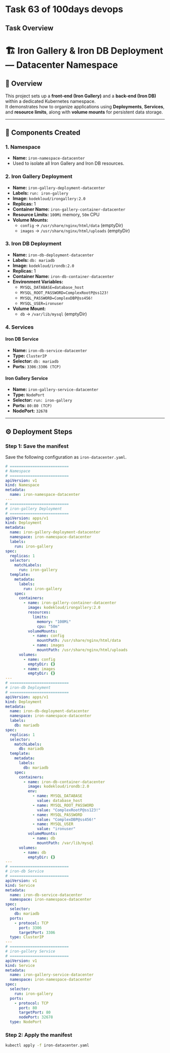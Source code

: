 # Task 63 of 100days devops
## Task Overview

# 🏗️ Iron Gallery & Iron DB Deployment — Datacenter Namespace

## 📘 Overview
This project sets up a **front-end (Iron Gallery)** and a **back-end (Iron DB)** within a dedicated Kubernetes namespace.  
It demonstrates how to organize applications using **Deployments**, **Services**, and **resource limits**, along with **volume mounts** for persistent data storage.

---

## 🧩 Components Created
### 1. Namespace
- **Name:** `iron-namespace-datacenter`
- Used to isolate all Iron Gallery and Iron DB resources.

### 2. Iron Gallery Deployment
- **Name:** `iron-gallery-deployment-datacenter`
- **Labels:** `run: iron-gallery`
- **Image:** `kodekloud/irongallery:2.0`
- **Replicas:** 1
- **Container Name:** `iron-gallery-container-datacenter`
- **Resource Limits:** `100Mi` memory, `50m` CPU
- **Volume Mounts:**
  - `config` → `/usr/share/nginx/html/data` (emptyDir)
  - `images` → `/usr/share/nginx/html/uploads` (emptyDir)

### 3. Iron DB Deployment
- **Name:** `iron-db-deployment-datacenter`
- **Labels:** `db: mariadb`
- **Image:** `kodekloud/irondb:2.0`
- **Replicas:** 1
- **Container Name:** `iron-db-container-datacenter`
- **Environment Variables:**
  - `MYSQL_DATABASE=database_host`
  - `MYSQL_ROOT_PASSWORD=ComplexRootP@ss123!`
  - `MYSQL_PASSWORD=ComplexDBP@ss456!`
  - `MYSQL_USER=ironuser`
- **Volume Mount:**
  - `db` → `/var/lib/mysql` (emptyDir)

### 4. Services
#### Iron DB Service
- **Name:** `iron-db-service-datacenter`
- **Type:** `ClusterIP`
- **Selector:** `db: mariadb`
- **Ports:** `3306:3306 (TCP)`

#### Iron Gallery Service
- **Name:** `iron-gallery-service-datacenter`
- **Type:** `NodePort`
- **Selector:** `run: iron-gallery`
- **Ports:** `80:80 (TCP)`
- **NodePort:** `32678`

---

## ⚙️ Deployment Steps

### Step 1: Save the manifest
Save the following configuration as `iron-datacenter.yaml`.

```yaml
# ==========================
# Namespace
# ==========================
apiVersion: v1
kind: Namespace
metadata:
  name: iron-namespace-datacenter
---
# ==========================
# iron-gallery Deployment
# ==========================
apiVersion: apps/v1
kind: Deployment
metadata:
  name: iron-gallery-deployment-datacenter
  namespace: iron-namespace-datacenter
  labels:
    run: iron-gallery
spec:
  replicas: 1
  selector:
    matchLabels:
      run: iron-gallery
  template:
    metadata:
      labels:
        run: iron-gallery
    spec:
      containers:
        - name: iron-gallery-container-datacenter
          image: kodekloud/irongallery:2.0
          resources:
            limits:
              memory: "100Mi"
              cpu: "50m"
          volumeMounts:
            - name: config
              mountPath: /usr/share/nginx/html/data
            - name: images
              mountPath: /usr/share/nginx/html/uploads
      volumes:
        - name: config
          emptyDir: {}
        - name: images
          emptyDir: {}
---
# ==========================
# iron-db Deployment
# ==========================
apiVersion: apps/v1
kind: Deployment
metadata:
  name: iron-db-deployment-datacenter
  namespace: iron-namespace-datacenter
  labels:
    db: mariadb
spec:
  replicas: 1
  selector:
    matchLabels:
      db: mariadb
  template:
    metadata:
      labels:
        db: mariadb
    spec:
      containers:
        - name: iron-db-container-datacenter
          image: kodekloud/irondb:2.0
          env:
            - name: MYSQL_DATABASE
              value: database_host
            - name: MYSQL_ROOT_PASSWORD
              value: "ComplexRootP@ss123!"
            - name: MYSQL_PASSWORD
              value: "ComplexDBP@ss456!"
            - name: MYSQL_USER
              value: "ironuser"
          volumeMounts:
            - name: db
              mountPath: /var/lib/mysql
      volumes:
        - name: db
          emptyDir: {}
---
# ==========================
# iron-db Service
# ==========================
apiVersion: v1
kind: Service
metadata:
  name: iron-db-service-datacenter
  namespace: iron-namespace-datacenter
spec:
  selector:
    db: mariadb
  ports:
    - protocol: TCP
      port: 3306
      targetPort: 3306
  type: ClusterIP
---
# ==========================
# iron-gallery Service
# ==========================
apiVersion: v1
kind: Service
metadata:
  name: iron-gallery-service-datacenter
  namespace: iron-namespace-datacenter
spec:
  selector:
    run: iron-gallery
  ports:
    - protocol: TCP
      port: 80
      targetPort: 80
      nodePort: 32678
  type: NodePort

```

### Step 2: Apply the manifest
```bash
kubectl apply -f iron-datacenter.yaml
